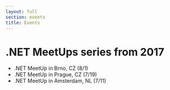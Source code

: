 ```yaml
---
layout: full
section: events
title: Events
---
```


# .NET MeetUps series from 2017

* .NET MeetUp in Brno, CZ (8/1)
* .NET MeetUp in Prague, CZ (7/19)
* .NET MeetUp in Amsterdam, NL (7/11)
